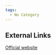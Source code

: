 ```yaml
---
tags:
  - No Category
---
```

## External Links

[Official website](http://www.digitalintelligence.com/products/fred/)